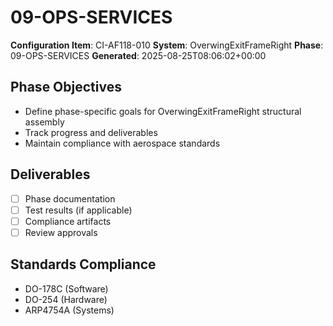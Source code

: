 # 09-OPS-SERVICES

**Configuration Item**: CI-AF118-010
**System**: OverwingExitFrameRight
**Phase**: 09-OPS-SERVICES
**Generated**: 2025-08-25T08:06:02+00:00

## Phase Objectives
- Define phase-specific goals for OverwingExitFrameRight structural assembly
- Track progress and deliverables
- Maintain compliance with aerospace standards

## Deliverables
- [ ] Phase documentation
- [ ] Test results (if applicable)
- [ ] Compliance artifacts
- [ ] Review approvals

## Standards Compliance
- DO-178C (Software)
- DO-254 (Hardware)
- ARP4754A (Systems)

